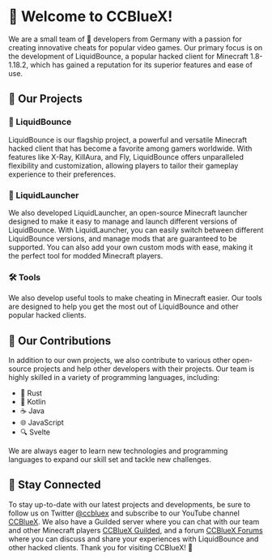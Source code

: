 # 👋 Welcome to CCBlueX!

We are a small team of 🚀 developers from Germany with a passion for creating innovative cheats for popular video games. Our primary focus is on the development of LiquidBounce, a popular hacked client for Minecraft 1.8-1.18.2, which has gained a reputation for its superior features and ease of use.

## 🚀 Our Projects

### 🔵 LiquidBounce

LiquidBounce is our flagship project, a powerful and versatile Minecraft hacked client that has become a favorite among gamers worldwide. With features like X-Ray, KillAura, and Fly, LiquidBounce offers unparalleled flexibility and customization, allowing players to tailor their gameplay experience to their preferences.

### 🚀 LiquidLauncher

We also developed LiquidLauncher, an open-source Minecraft launcher designed to make it easy to manage and launch different versions of LiquidBounce. With LiquidLauncher, you can easily switch between different LiquidBounce versions, and manage mods that are guaranteed to be supported. You can also add your own custom mods with ease, making it the perfect tool for modded Minecraft players.

### 🛠️ Tools

We also develop useful tools to make cheating in Minecraft easier. Our tools are designed to help you get the most out of LiquidBounce and other popular hacked clients. 

## 🤝 Our Contributions

In addition to our own projects, we also contribute to various other open-source projects and help other developers with their projects. Our team is highly skilled in a variety of programming languages, including:

- 🦀 Rust
- 🎯 Kotlin
- ☕ Java
- 🌐 JavaScript
- 🔍 Svelte

We are always eager to learn new technologies and programming languages to expand our skill set and tackle new challenges.

## 📱 Stay Connected

To stay up-to-date with our latest projects and developments, be sure to follow us on Twitter [@ccbluex](https://twitter.com/ccbluex) and subscribe to our YouTube channel [CCBlueX](https://www.youtube.com/CCBlueX). We also have a Guilded server where you can chat with our team and other Minecraft players [CCBlueX Guilded](https://www.guilded.gg/CCBlueX), and a forum [CCBlueX Forums](https://forums.ccbluex.net/) where you can discuss and share your experiences with LiquidBounce and other hacked clients. Thank you for visiting CCBlueX! 🙏
